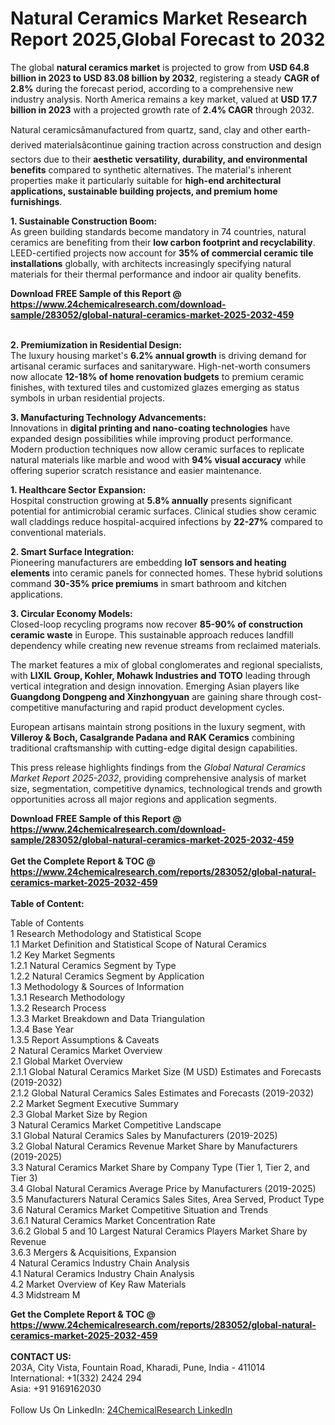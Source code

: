 <h1>Natural Ceramics Market Research Report 2025,Global Forecast to 2032</h1><p>The global <strong>natural ceramics market</strong> is projected to grow from <strong>USD 64.8 billion in 2023 to USD 83.08 billion by 2032</strong>, registering a steady <strong>CAGR of 2.8%</strong> during the forecast period, according to a comprehensive new industry analysis. North America remains a key market, valued at <strong>USD 17.7 billion in 2023</strong> with a projected growth rate of <strong>2.4% CAGR</strong> through 2032.</p><p>Natural ceramicsâmanufactured from quartz, sand, clay and other earth-derived materialsâcontinue gaining traction across construction and design sectors due to their <strong>aesthetic versatility, durability, and environmental benefits</strong> compared to synthetic alternatives. The material's inherent properties make it particularly suitable for <strong>high-end architectural applications, sustainable building projects, and premium home furnishings</strong>.</p><p><strong>1. Sustainable Construction Boom:</strong><br>
As green building standards become mandatory in 74 countries, natural ceramics are benefiting from their <strong>low carbon footprint and recyclability</strong>. LEED-certified projects now account for <strong>35% of commercial ceramic tile installations</strong> globally, with architects increasingly specifying natural materials for their thermal performance and indoor air quality benefits.</p><div><b>Download FREE Sample of this Report @ 
            <a href="https://www.24chemicalresearch.com/download-sample/283052/global-natural-ceramics-market-2025-2032-459">
            https://www.24chemicalresearch.com/download-sample/283052/global-natural-ceramics-market-2025-2032-459</a></b></div><br><p><strong>2. Premiumization in Residential Design:</strong><br>
The luxury housing market's <strong>6.2% annual growth</strong> is driving demand for artisanal ceramic surfaces and sanitaryware. High-net-worth consumers now allocate <strong>12-18% of home renovation budgets</strong> to premium ceramic finishes, with textured tiles and customized glazes emerging as status symbols in urban residential projects.</p><p><strong>3. Manufacturing Technology Advancements:</strong><br>
Innovations in <strong>digital printing and nano-coating technologies</strong> have expanded design possibilities while improving product performance. Modern production techniques now allow ceramic surfaces to replicate natural materials like marble and wood with <strong>94% visual accuracy</strong> while offering superior scratch resistance and easier maintenance.</p><p><strong>1. Healthcare Sector Expansion:</strong><br>
Hospital construction growing at <strong>5.8% annually</strong> presents significant potential for antimicrobial ceramic surfaces. Clinical studies show ceramic wall claddings reduce hospital-acquired infections by <strong>22-27%</strong> compared to conventional materials.</p><p><strong>2. Smart Surface Integration:</strong><br>
Pioneering manufacturers are embedding <strong>IoT sensors and heating elements</strong> into ceramic panels for connected homes. These hybrid solutions command <strong>30-35% price premiums</strong> in smart bathroom and kitchen applications.</p><p><strong>3. Circular Economy Models:</strong><br>
Closed-loop recycling programs now recover <strong>85-90% of construction ceramic waste</strong> in Europe. This sustainable approach reduces landfill dependency while creating new revenue streams from reclaimed materials.</p><p>The market features a mix of global conglomerates and regional specialists, with <strong>LIXIL Group, Kohler, Mohawk Industries and TOTO</strong> leading through vertical integration and design innovation. Emerging Asian players like <strong>Guangdong Dongpeng and Xinzhongyuan</strong> are gaining share through cost-competitive manufacturing and rapid product development cycles.</p><p>European artisans maintain strong positions in the luxury segment, with <strong>Villeroy &amp; Boch, Casalgrande Padana and RAK Ceramics</strong> combining traditional craftsmanship with cutting-edge digital design capabilities.</p><p>This press release highlights findings from the <em>Global Natural Ceramics Market Report 2025-2032</em>, providing comprehensive analysis of market size, segmentation, competitive dynamics, technological trends and growth opportunities across all major regions and application segments.</p><div><b>Download FREE Sample of this Report @ 
            <a href="https://www.24chemicalresearch.com/download-sample/283052/global-natural-ceramics-market-2025-2032-459">
            https://www.24chemicalresearch.com/download-sample/283052/global-natural-ceramics-market-2025-2032-459</a></b></div><br><div><b>Get the Complete Report & TOC @ 
            <a href="https://www.24chemicalresearch.com/reports/283052/global-natural-ceramics-market-2025-2032-459">
            https://www.24chemicalresearch.com/reports/283052/global-natural-ceramics-market-2025-2032-459</a></b></div><br>
            <b>Table of Content:</b><p>Table of Contents<br />
1 Research Methodology and Statistical Scope<br />
1.1 Market Definition and Statistical Scope of Natural Ceramics<br />
1.2 Key Market Segments<br />
1.2.1 Natural Ceramics Segment by Type<br />
1.2.2 Natural Ceramics Segment by Application<br />
1.3 Methodology & Sources of Information<br />
1.3.1 Research Methodology<br />
1.3.2 Research Process<br />
1.3.3 Market Breakdown and Data Triangulation<br />
1.3.4 Base Year<br />
1.3.5 Report Assumptions & Caveats<br />
2 Natural Ceramics Market Overview<br />
2.1 Global Market Overview<br />
2.1.1 Global Natural Ceramics Market Size (M USD) Estimates and Forecasts (2019-2032)<br />
2.1.2 Global Natural Ceramics Sales Estimates and Forecasts (2019-2032)<br />
2.2 Market Segment Executive Summary<br />
2.3 Global Market Size by Region<br />
3 Natural Ceramics Market Competitive Landscape<br />
3.1 Global Natural Ceramics Sales by Manufacturers (2019-2025)<br />
3.2 Global Natural Ceramics Revenue Market Share by Manufacturers (2019-2025)<br />
3.3 Natural Ceramics Market Share by Company Type (Tier 1, Tier 2, and Tier 3)<br />
3.4 Global Natural Ceramics Average Price by Manufacturers (2019-2025)<br />
3.5 Manufacturers Natural Ceramics Sales Sites, Area Served, Product Type<br />
3.6 Natural Ceramics Market Competitive Situation and Trends<br />
3.6.1 Natural Ceramics Market Concentration Rate<br />
3.6.2 Global 5 and 10 Largest Natural Ceramics Players Market Share by Revenue<br />
3.6.3 Mergers & Acquisitions, Expansion<br />
4 Natural Ceramics Industry Chain Analysis<br />
4.1 Natural Ceramics Industry Chain Analysis<br />
4.2 Market Overview of Key Raw Materials<br />
4.3 Midstream M</p><div><b>Get the Complete Report & TOC @ 
            <a href="https://www.24chemicalresearch.com/reports/283052/global-natural-ceramics-market-2025-2032-459">
            https://www.24chemicalresearch.com/reports/283052/global-natural-ceramics-market-2025-2032-459</a></b></div><br><b>CONTACT US:</b><br>
            203A, City Vista, Fountain Road, Kharadi, Pune, India - 411014<br>
            International: +1(332) 2424 294<br>
            Asia: +91 9169162030 <br><br>
            Follow Us On LinkedIn: <a href="https://www.linkedin.com/company/24chemicalresearch/">24ChemicalResearch LinkedIn</a>